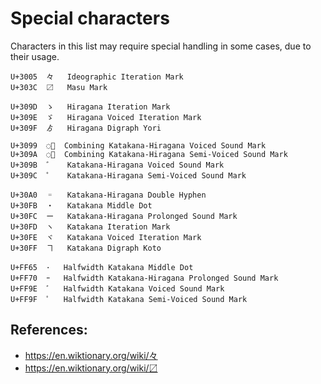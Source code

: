 # Special characters

Characters in this list may require special handling in some cases, due to their
usage.

```
U+3005	々	Ideographic Iteration Mark
U+303C	〼	Masu Mark

U+309D	ゝ	Hiragana Iteration Mark
U+309E	ゞ	Hiragana Voiced Iteration Mark
U+309F	ゟ	Hiragana Digraph Yori

U+3099	◌゙	Combining Katakana-Hiragana Voiced Sound Mark
U+309A	◌゚	Combining Katakana-Hiragana Semi-Voiced Sound Mark
U+309B	゛	Katakana-Hiragana Voiced Sound Mark
U+309C	゜	Katakana-Hiragana Semi-Voiced Sound Mark

U+30A0	゠	Katakana-Hiragana Double Hyphen
U+30FB	・	Katakana Middle Dot
U+30FC	ー	Katakana-Hiragana Prolonged Sound Mark
U+30FD	ヽ	Katakana Iteration Mark
U+30FE	ヾ	Katakana Voiced Iteration Mark
U+30FF	ヿ	Katakana Digraph Koto

U+FF65	･	Halfwidth Katakana Middle Dot
U+FF70	ｰ	Halfwidth Katakana-Hiragana Prolonged Sound Mark
U+FF9E	ﾞ	Halfwidth Katakana Voiced Sound Mark
U+FF9F	ﾟ	Halfwidth Katakana Semi-Voiced Sound Mark
```

## References:

- https://en.wiktionary.org/wiki/々
- https://en.wiktionary.org/wiki/〼
